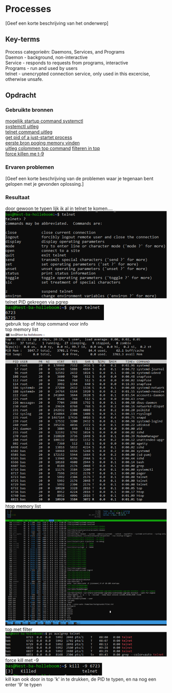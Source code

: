 # Processes
[Geef een korte beschrijving van het onderwerp]

## Key-terms
Process categorieën: Daemons, Services, and Programs  
Daemon - background, non-interactive  
Service - responds to requests from programs, interactive  
Programs - run and used by users  
telnet - unencrypted connection service, only used in this excercise, otherwise unsafe.

## Opdracht
### Gebruikte bronnen
[mogelijk startup command systemctl](https://phoenixnap.com/kb/telnet-linux)  
[systemctl uitleg](https://www.digitalocean.com/community/tutorials/how-to-use-systemctl-to-manage-systemd-services-and-units)  
[telnet command uitleg](https://www.ionos.com/digitalguide/server/tools/telnet-commands/)  
[get pid of a just-startet process](https://www.baeldung.com/linux/just-started-process-pid)  
[eerste bron poging memory vinden](https://phoenixnap.com/kb/linux-commands-check-memory-usage)  
[uitleg colommen top command](https://www.howtogeek.com/668986/how-to-use-the-linux-top-command-and-understand-its-output/)
[filteren in top](https://www.linuxfoundation.org/blog/blog/classic-sysadmin-how-to-kill-a-process-from-the-command-line)  
[force killen me t-9](https://phoenixnap.com/kb/how-to-kill-a-process-in-linux)
### Ervaren problemen
[Geef een korte beschrijving van de problemen waar je tegenaan bent gelopen met je gevonden oplossing.]

### Resultaat
door gewoon <telnet> te typen lijk ik al in telnet te komen....  
![startup](/01_Linux_1/images/8-telnetstartup+questionmark.PNG)  
telnet PID gekregen via pgrep  
![pid](/01_Linux_1/images/8-telnet-pid.PNG)  
gebruik top of htop command voor info  
top memory list  
![top](/01_Linux_1/images/8-top-memory.PNG)  
htop memory list  
![htop](/01_Linux_1/images/8-htop-memory.PNG)  
top met filter  
![filtered](/01_Linux_1/images/8-top-filter.PNG)  
force kill met -9  
![kill](/01_Linux_1/images/8-kill.PNG)  
kill kan ook door in top 'k' in te drukken, de PID te typen, en na nog een enter '9' te typen
